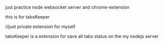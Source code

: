just practice node websocket server and chrome-extension

this is for tabsKeeper

//just private extension for myself

tabsKeeper is a extension for save all tabs status on the my nodejs server

